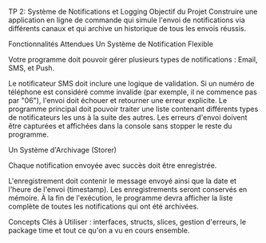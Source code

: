 TP 2: Système de Notifications et Logging
Objectif du Projet
Construire une application en ligne de commande qui simule l'envoi de notifications via différents canaux et qui archive un historique de tous les envois réussis.

Fonctionnalités Attendues
Un Système de Notification Flexible

Votre programme doit pouvoir gérer plusieurs types de notifications : Email, SMS, et Push.

Le notificateur SMS doit inclure une logique de validation. Si un numéro de téléphone est considéré comme invalide (par exemple, il ne commence pas par "06"), l'envoi doit échouer et retourner une erreur explicite.
Le programme principal doit pouvoir traiter une liste contenant différents types de notificateurs les uns à la suite des autres.
Les erreurs d'envoi doivent être capturées et affichées dans la console sans stopper le reste du programme.

Un Système d'Archivage (Storer)

Chaque notification envoyée avec succès doit être enregistrée.

L'enregistrement doit contenir le message envoyé ainsi que la date et l'heure de l'envoi (timestamp).
Les enregistrements seront conservés en mémoire.
À la fin de l'exécution, le programme devra afficher la liste complète de toutes les notifications qui ont été archivées.

Concepts Clés à Utiliser : interfaces, structs, slices, gestion d'erreurs, le package time et tout ce qu'on a vu en cours ensemble.